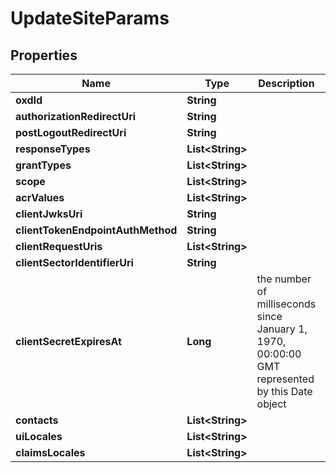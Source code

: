 
# UpdateSiteParams

## Properties
Name | Type | Description | Notes
------------ | ------------- | ------------- | -------------
**oxdId** | **String** |  | 
**authorizationRedirectUri** | **String** |  |  [optional]
**postLogoutRedirectUri** | **String** |  |  [optional]
**responseTypes** | **List&lt;String&gt;** |  |  [optional]
**grantTypes** | **List&lt;String&gt;** |  |  [optional]
**scope** | **List&lt;String&gt;** |  |  [optional]
**acrValues** | **List&lt;String&gt;** |  |  [optional]
**clientJwksUri** | **String** |  |  [optional]
**clientTokenEndpointAuthMethod** | **String** |  |  [optional]
**clientRequestUris** | **List&lt;String&gt;** |  |  [optional]
**clientSectorIdentifierUri** | **String** |  |  [optional]
**clientSecretExpiresAt** | **Long** | the number of milliseconds since January 1, 1970, 00:00:00 GMT represented by this Date object |  [optional]
**contacts** | **List&lt;String&gt;** |  |  [optional]
**uiLocales** | **List&lt;String&gt;** |  |  [optional]
**claimsLocales** | **List&lt;String&gt;** |  |  [optional]



